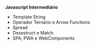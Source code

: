 **Javascript Intermediário**
- Template String
- Operador Ternário e Arrow Functions
- Spread
- Desestruct e Match
- SPA, PWA e WebComponents
